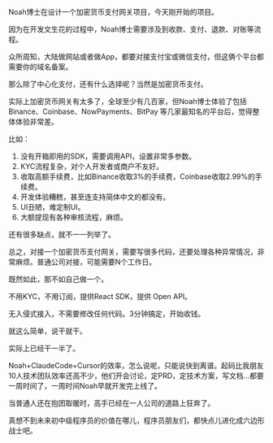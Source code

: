 Noah博士在设计一个加密货币支付网关项目，今天刚开始的项目。

因为在开发文生花的过程中，Noah博士需要涉及到收款、支付、退款、对账等流程。

众所周知，大陆做网站或者做App，都要对接支付宝或微信支付，但这俩个平台都需要你的域名备案。

那么除了中心化支付，还有什么选择呢？当然是加密货币支付。

实际上加密货币网关有太多了，全球至少有几百家，但Noah博士体验了包括 Binance、Coinbase、NowPayments、BitPay 等几家最知名的平台后，觉得整体体验非常差。

比如：

1. 没有开箱即用的SDK，需要调用API，设置非常多参数。  
2. KYC流程复杂，对个人开发者或商户不友好。  
3. 收取高额手续费，比如Binance收取3%的手续费，Coinbase收取2.99%的手续费。  
4. 开发体验糟糕，甚至连支持简体中文的都没有。  
5. UI丑陋，难定制UI。  
6. 大额提现有各种审核流程，麻烦。


还有很多缺点，就不一一列举了。  

总之，对接一个加密货币支付网关，需要写很多代码，还要处理各种异常情况，非常麻烦。普通公司对接，可能需要N个工作日。

既然如此，那不如自己做一个。

不用KYC，不用订阅，提供React SDK，提供 Open API。

无入侵式接入，不需要修改任何代码。3分钟搞定，开始收钱。

就这么简单，说干就干。

实际上已经干一半了。

Noah+ClaudeCode+Cursor的效率，怎么说呢，只能说快到离谱。起码比我朋友10人技术团队效率还高不少，他们开会讨论，定PRD，定技术方案，写文档...都要一周时间了，一周时间Noah早就开发完上线了。

当普通人还在抱团取暖时，高手已经在一人公司的道路上狂奔了。

真想不到未来初中级程序员的价值在哪儿，程序员朋友们，都快点儿进化成六边形战士吧。
